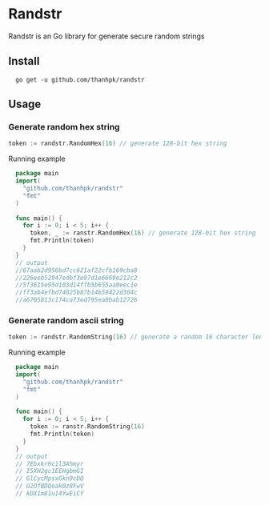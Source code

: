 # Randstr

Randstr is an Go library for generate secure random strings

## Install
```
  go get -u github.com/thanhpk/randstr
```

## Usage
### Generate random hex string
```go
token := randstr.RandomHex(16) // generate 128-bit hex string
```
Running example
```go
  package main
  import(
    "github.com/thanhpk/randstr"
    "fmt"
  )
  
  func main() {
    for i := 0; i < 5; i++ {
      token, _ := ranstr.RandomHex(16) // generate 128-bit hex string
      fmt.Println(token)
    }
  }
  // output
  //67aab2d956bd7cc621af22cfb169cba8
  //226eeb52947edbf3e97d1e6669e212c2
  //5f3615e95d103d14ffb5b655aa0eec1e
  //ff3ab4efbd74025b87b14b59422d304c
  //a6705813c174ca73ed795ea0bab12726
```

### Generate random ascii string
```go
token := randstr.RandomString(16) // generate a random 16 character length string
```
Running example
```go
  package main
  import(
    "github.com/thanhpk/randstr"
    "fmt"
  )
  
  func main() {
    for i := 0; i < 5; i++ {
      token := ranstr.RandomString(16)
      fmt.Println(token)
    }
  }
  // output
  // 7EbxkrHc1l3Ahmyr
  // I5XH2gc1EEHgbmGI
  // GlCycMpsxGkn9cDQ
  // U2OfBDQoak0z8FwV
  // kDX1m81u14YwEiCY
```
